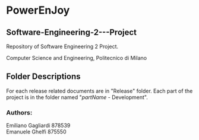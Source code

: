 # PowerEnJoy
## Software-Engineering-2---Project

Repository of Software Engineering 2 Project.

Computer Science and Engineering,
Politecnico di Milano

## Folder Descriptions
For each release related documents are in "Release" folder.
Each part of the project is in the folder named "*partName* - Development".

### Authors: <br>
Emiliano Gagliardi 878539 <br>
Emanuele Ghelfi 875550
